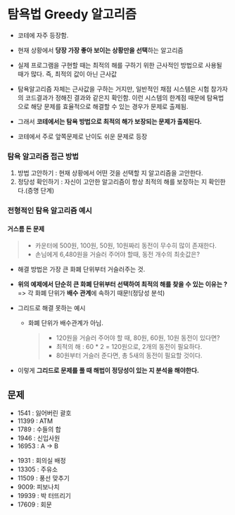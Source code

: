 # 탐욕법 Greedy 알고리즘

- 코테에 자주 등장함.

* 현재 상황에서 **당장 가장 좋아 보이는 상황만을 선택**하는 알고리즘
* 실제 프로그램을 구현할 때는 최적의 해를 구하기 위한 근사적인 방법으로 사용될 때가 많다. 즉, 최적의 값이 아닌 근사값

* 탐욕알고리즘 자체는 근사값을 구하는 거지만, 일반적인 채점 시스템은 시험 참가자의 코드결과가 정해진 결과와 같은지 확인함. 이런 시스템의 한계점 때문에 탐욕법으로 해당 문제를 효율적으로 해결할 수 있는 경우가 문제로 출제됨.
* 그래서 **코테에서는 탐욕 방법으로 최적의 해가 보장되는 문제가 출제된다.**
* 코테에서 주로 앞쪽문제로 난이도 쉬운 문제로 등장

### 탐욕 알고리즘 접근 방법

1. 방법 고안하기 : 현재 상황에서 어떤 것을 선택할 지 알고리즘을 고안한다.
2. 정당성 확인하기 : 자신이 고안한 알고리즘이 항상 최적의 해를 보장하는 지 확인한다.(증명 단계)

### 전형적인 탐욕 알고리즘 예시

#### 거스름 돈 문제

> - 카운터에 500원, 100원, 50원, 10원짜리 동전이 무수히 많이 존재한다.
> - 손님에게 6,480원을 거슬러 주어야 할때, 동전 개수의 최솟값은?

- 해결 방법은 가장 큰 화폐 단위부터 거슬러주는 것.

* **위의 예제에서 단순히 큰 화폐 단위부터 선택하여 최적의 해를 찾을 수 있는 이유는 ?** => 각 화폐 단위가 **배수 관계**에 속하기 때문!(정당성 분석)

* 그리드로 해결 못하는 예시
  - 화폐 단위가 배수관계가 아님.
    > - 120원을 거슬러 주어야 할 때, 80원, 60원, 10원 동전이 있다면?
    > - 최적의 해 : 60 \* 2 = 120원으로, 2개의 동전이 필요하다.
    > - 80원부터 거슬러 준다면, 총 5새의 동전이 필요할 것이다.
* 이렇게 **그리드로 문제를 풀 때 해법이 정당성이 있는 지 분석을 해야한다.**

## 문제

- 1541 : 잃어버린 괄호
- 11399 : ATM
- 1789 : 수들의 합
- 1946 : 신입사원
- 16953 : A -> B

* 1931 : 회의실 배정
* 13305 : 주유소
* 11509 : 풍선 맞추기
* 9009: 피보나치
* 19939 : 박 터뜨리기
* 17609 : 회문
